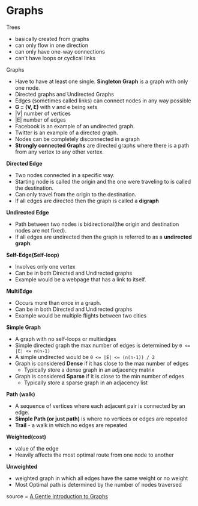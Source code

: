 # Graphs
Trees
+ basically created from graphs
+ can only flow in one direction
+ can only have one-way connections
+ can't have loops or cyclical links

Graphs
+ Have to have at least one single. **Singleton Graph** is a graph with only one node.
+ Directed graphs and Undirected Graphs
+ Edges (sometimes called links) can connect nodes in any way possible
+ **G = (V, E)** with v and e being sets
+ |V| number of vertices
+ |E| number of edges
+ Facebook is an example of an undirected graph.
+ Twitter is an example of a directed graph.
+ Nodes can be completely disconnected in a graph
+ **Strongly connected Graphs** are directed graphs where there is a path from any vertex to any other vertex.

**Directed Edge**
+ Two nodes connected in a specific way.
+ Starting node is called the origin and the one were traveling to is called the destination.
+ Can only travel from the origin to the destination.
+ If all edges are directed then the graph is called a **digraph**

**Undirected Edge**
+ Path between two nodes is bidirectional(the origin and destination nodes are not fixed).
+ If all edges are undirected then the graph is referred to as a **undirected graph**.

**Self-Edge(Self-loop)**
  + Involves only one vertex
  + Can be in both Directed and Undirected graphs
  + Example would be a webpage that has a link to itself.

**MultiEdge**
  + Occurs more than once in a graph.
  + Can be in both Directed and Undirected graphs
  + Example would be multiple flights between two cities

**Simple Graph**
  + A graph with no self-loops or multiedges
  + Simple directed graph the max number of edges is determined by `0 <= |E| <= n(n-1)`
  + A simple undirected would be `0 <= |E| <= (n(n-1)) / 2`
  + Graph is considered **Dense** if it has close to the max number of edges
    + Typically store a dense graph in an adjacency matrix
  + Graph is considered **Sparse** if it is close to the min number of edges
    + Typically store a sparse graph in an adjacency list

**Path (walk)**
  + A sequence of vertices where each adjacent pair is connected by an edge.
  + **Simple Path (or just path)** is where no vertices or edges are repeated
  + **Trail** - a walk in which no edges are repeated


**Weighted(cost)**
+ value of the edge
+ Heavily affects the most optimal route from one node to another

**Unweighted**
+ weighted graph in which all edges have the same weight or no weight
+ Most Optimal path is determined by the number of nodes traversed


source = [A Gentle Introduction to Graphs](https://medium.com/basecs/a-gentle-introduction-to-graph-theory-77969829ead8)
